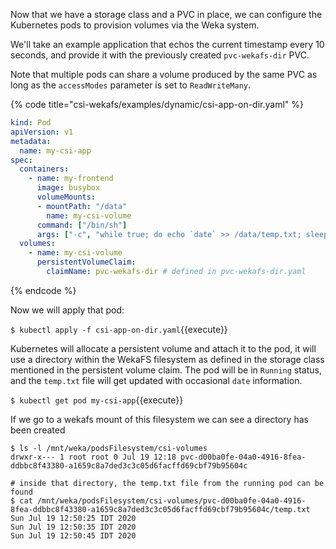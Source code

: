 Now that we have a storage class and a PVC in place, we can configure the Kubernetes pods to provision volumes via the Weka system.

We'll take an example application that echos the current timestamp every 10 seconds, and provide it with the previously created `pvc-wekafs-dir` PVC.

Note that multiple pods can share a volume produced by the same PVC as long as the `accessModes` parameter is set to `ReadWriteMany`.

{% code title="csi-wekafs/examples/dynamic/csi-app-on-dir.yaml" %}
```yaml
kind: Pod
apiVersion: v1
metadata:
  name: my-csi-app
spec:
  containers:
    - name: my-frontend
      image: busybox
      volumeMounts:
      - mountPath: "/data"
        name: my-csi-volume
      command: ["/bin/sh"]
      args: ["-c", "while true; do echo `date` >> /data/temp.txt; sleep 10;done"]
  volumes:
    - name: my-csi-volume
      persistentVolumeClaim:
        claimName: pvc-wekafs-dir # defined in pvc-wekafs-dir.yaml
```
{% endcode %}

Now we will apply that pod:

`$ kubectl apply -f csi-app-on-dir.yaml`{{execute}}


Kubernetes will allocate a persistent volume and attach it to the pod, it will use a directory within the WekaFS filesystem as defined in the storage class mentioned in the persistent volume claim. The pod will be in `Running` status, and the `temp.txt` file will get updated with occasional `date` information.

`$ kubectl get pod my-csi-app`{{execute}}

If we go to a wekafs mount of this filesystem we can see a directory has been created
```
$ ls -l /mnt/weka/podsFilesystem/csi-volumes
drwxr-x--- 1 root root 0 Jul 19 12:18 pvc-d00ba0fe-04a0-4916-8fea-ddbbc8f43380-a1659c8a7ded3c3c05d6facffd69cbf79b95604c

# inside that directory, the temp.txt file from the running pod can be found
$ cat /mnt/weka/podsFilesystem/csi-volumes/pvc-d00ba0fe-04a0-4916-8fea-ddbbc8f43380-a1659c8a7ded3c3c05d6facffd69cbf79b95604c/temp.txt
Sun Jul 19 12:50:25 IDT 2020
Sun Jul 19 12:50:35 IDT 2020
Sun Jul 19 12:50:45 IDT 2020
```
